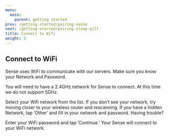 ```yaml
---
menu:
  main:
    parent: getting started
prev: /getting-started/pairing-sense
next: /getting-started/pairing-sleep-pill
title: Connect to Wifi
weight: 5
---
```


## Connect to WiFi

Sense uses WiFi to communicate with our servers. Make sure you know your Network and Password.

You will need to have a 2.4GHz network for Sense to connect. At this time we do not support 5GHz.


Select your Wifi network from the list. If you don’t see your network, try moving closer to your wireless router and rescanning. If you have a hidden Network, tap ‘Other’ and fill in your network and password. Having trouble?


Enter your WiFi password and tap ‘Continue.’ Your Sense will connect to your WiFi network.


